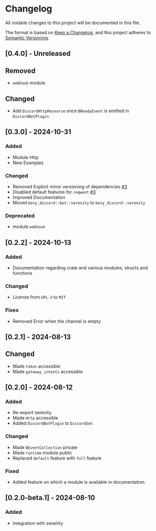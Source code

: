 # Changelog

All notable changes to this project will be documented in this file.

The format is based on [Keep a Changelog](https://keepachangelog.com/en/1.1.0/),
and this project adheres to [Semantic Versioning](https://semver.org/spec/v2.0.0.html).

## [0.4.0] - Unreleased

## Removed
- `webhook` module

## Changed
- Add `DiscordHttpResource` once `BReadyEvent` is emitted in `DiscordBotPlugin`

## [0.3.0] - 2024-10-31

### Added
- Module Http
- New Examples

### Changed
- Removed Explicit minor versioning of dependencies [#3](https://github.com/as1100k/bevy-discord/pull/3)
- Disabled default features for `reqwest` [#3](https://github.com/as1100k/bevy-discord/pull/3)
- Improved Documentation
- Moved `bevy_discord::bot::serenity` to `bevy_discord::serenity`

### Deprecated
- module `webhook`

## [0.2.2] - 2024-10-13

### Added
- Documentation regarding crate and various modules, structs and functions

### Changed
- License from `GPL-3` to `MIT`

### Fixes
- Removed Error when the channel is empty

## [0.2.1] - 2024-08-13

## Changed
- Made `token` accessible
- Made `gateway_intents` accessible

## [0.2.0] - 2024-08-12

### Added
- Re-export serenity
- Made `Http` accessible
- Added `DiscordBotPlugin` to `DiscordSet`

### Changed
- Made `BEventCollection` private
- Made `runtime` module public
- Replaced `default` feature with `full` feature

### Fixed
- Added feature on which a module is available in documentation.

## [0.2.0-beta.1] - 2024-08-10

### Added
- Integration with serenity
